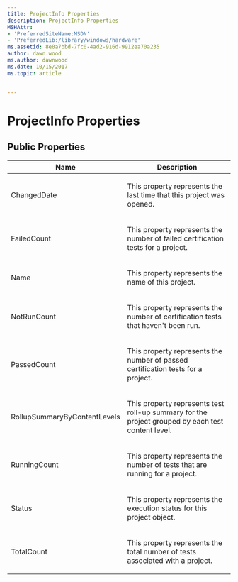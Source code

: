 ```yaml
---
title: ProjectInfo Properties
description: ProjectInfo Properties
MSHAttr:
- 'PreferredSiteName:MSDN'
- 'PreferredLib:/library/windows/hardware'
ms.assetid: 8e0a7bbd-7fc0-4ad2-916d-9912ea70a235
author: dawn.wood
ms.author: dawnwood
ms.date: 10/15/2017
ms.topic: article


---
```


# ProjectInfo Properties


## <span id="Public_Properties"></span><span id="public_properties"></span><span id="PUBLIC_PROPERTIES"></span>Public Properties


<table>
<colgroup>
<col width="50%" />
<col width="50%" />
</colgroup>
<thead>
<tr class="header">
<th>Name</th>
<th>Description</th>
</tr>
</thead>
<tbody>
<tr class="odd">
<td><p>ChangedDate</p></td>
<td><p>This property represents the last time that this project was opened.</p></td>
</tr>
<tr class="even">
<td><p>FailedCount</p></td>
<td><p>This property represents the number of failed certification tests for a project.</p></td>
</tr>
<tr class="odd">
<td><p>Name</p></td>
<td><p>This property represents the name of this project.</p></td>
</tr>
<tr class="even">
<td><p>NotRunCount</p></td>
<td><p>This property represents the number of certification tests that haven't been run.</p></td>
</tr>
<tr class="odd">
<td><p>PassedCount</p></td>
<td><p>This property represents the number of passed certification tests for a project.</p></td>
</tr>
<tr class="even">
<td><p>RollupSummaryByContentLevels</p></td>
<td><p>This property represents test roll-up summary for the project grouped by each test content level.</p></td>
</tr>
<tr class="odd">
<td><p>RunningCount</p></td>
<td><p>This property represents the number of tests that are running for a project.</p></td>
</tr>
<tr class="even">
<td><p>Status</p></td>
<td><p>This property represents the execution status for this project object.</p></td>
</tr>
<tr class="odd">
<td><p>TotalCount</p></td>
<td><p>This property represents the total number of tests associated with a project.</p></td>
</tr>
</tbody>
</table>

 

 

 






